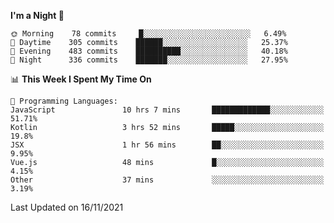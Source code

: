 <!--START_SECTION:waka-->
**I'm a Night 🦉** 

```text
🌞 Morning    78 commits     █░░░░░░░░░░░░░░░░░░░░░░░░   6.49% 
🌆 Daytime    305 commits    ██████░░░░░░░░░░░░░░░░░░░   25.37% 
🌃 Evening    483 commits    ██████████░░░░░░░░░░░░░░░   40.18% 
🌙 Night      336 commits    ███████░░░░░░░░░░░░░░░░░░   27.95%

```


📊 **This Week I Spent My Time On** 

```text
💬 Programming Languages: 
JavaScript               10 hrs 7 mins       █████████████░░░░░░░░░░░░   51.71% 
Kotlin                   3 hrs 52 mins       █████░░░░░░░░░░░░░░░░░░░░   19.8% 
JSX                      1 hr 56 mins        ██░░░░░░░░░░░░░░░░░░░░░░░   9.95% 
Vue.js                   48 mins             █░░░░░░░░░░░░░░░░░░░░░░░░   4.15% 
Other                    37 mins             ░░░░░░░░░░░░░░░░░░░░░░░░░   3.19%

```


 Last Updated on 16/11/2021
<!--END_SECTION:waka-->
